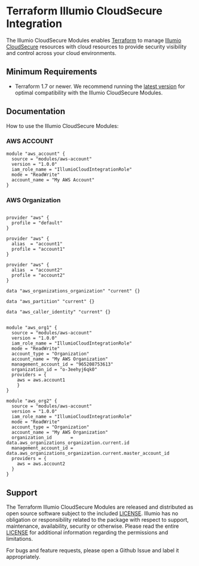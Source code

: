 # Terraform Illumio CloudSecure Integration

The Illumio CloudSecure Modules enables [Terraform](https://terraform.io/) to manage [Illumio CloudSecure](https://www.illumio.com/products/illumio-cloudsecure) resources with cloud resources to provide security visibility and control across your cloud environments. 

## Minimum Requirements

- Terraform 1.7 or newer. We recommend running the [latest version](https://developer.hashicorp.com/terraform/downloads?product_intent=terraform) for optimal compatibility with the Illumio CloudSecure Modules.

## Documentation

How to use the Illumio CloudSecure Modules:

### AWS ACCOUNT 
```hcl
module "aws_account" {
  source = "modules/aws-account"
  version = "1.0.0"
  iam_role_name = "IllumioCloudIntegrationRole"
  mode = "ReadWrite"
  account_name = "My AWS Account"
}
```


### AWS Organization 
```hcl

provider "aws" {
  profile = "default"
}

provider "aws" {
  alias  = "account1"
  profile = "account1"
}

provider "aws" {
  alias  = "account2"
  profile = "account2"
}

data "aws_organizations_organization" "current" {}

data "aws_partition" "current" {}

data "aws_caller_identity" "current" {}


module "aws_org1" {
  source = "modules/aws-account"
  version = "1.0.0"
  iam_role_name = "IllumioCloudIntegrationRole"
  mode = "ReadWrite"
  account_type = "Organization"
  account_name = "My AWS Organization"
  management_account_id = "965208753613"
  organization_id = "o-3eehyj6qk0"
  providers = {
    aws = aws.account1
    }
}

module "aws_org2" {
  source = "modules/aws-account"
  version = "1.0.0"
  iam_role_name = "IllumioCloudIntegrationRole"
  mode = "ReadWrite"
  account_type = "Organization"
  account_name = "My AWS Organization"
  organization_id       = data.aws_organizations_organization.current.id
  management_account_id = data.aws_organizations_organization.current.master_account_id
  providers = {
    aws = aws.account2
  }
}
```


## Support

The Terraform Illumio CloudSecure Modules are released and distributed as open source software subject to the included [LICENSE](../../LICENSE). Illumio has no obligation or responsibility related to the package with respect to support, maintenance, availability, security or otherwise. Please read the entire [LICENSE](../../LICENSE) for additional information regarding the permissions and limitations.

For bugs and feature requests, please open a Github Issue and label it appropriately.
